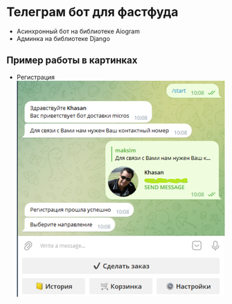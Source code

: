 # Телеграм бот для фастфуда
* Асинхронный бот на библиотеке Aiogram
* Админка на библиотеке Django

## Пример работы в картинках
* Регистрация
 ![HEADER](https://github.com/khasan0330/Aiogram_DjangoForAmin/blob/main/example/01.png)
